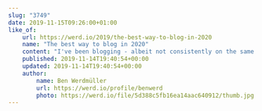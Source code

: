 ```yaml
---
slug: "3749"
date: 2019-11-15T09:26:00+01:00
like_of:
    url: https://werd.io/2019/the-best-way-to-blog-in-2020
    name: "The best way to blog in 2020"
    content: "I've been blogging - albeit not consistently on the same site - since 1998. That's a long time in internet years, and in human years, and over time I've conditioned out any self-editing impulse I might have. I write, hit publish, and share. Done."
    published: 2019-11-14T19:40:54+00:00
    updated: 2019-11-14T19:40:54+00:00
    author:
        name: Ben Werdmüller
        url: https://werd.io/profile/benwerd
        photo: https://werd.io/file/5d388c5fb16ea14aac640912/thumb.jpg
---
```

